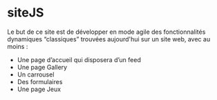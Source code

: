 # siteJS

Le but de ce site est de développer en mode agile des fonctionnalités dynamiques “classiques” trouvées aujourd'hui sur un site web, avec au moins :
- Une page d’accueil qui disposera d’un feed
- Une page Gallery
- Un carrousel
- Des formulaires
- Une page Jeux
